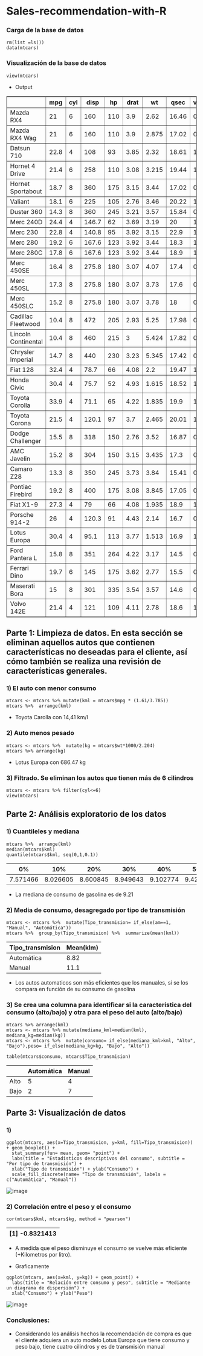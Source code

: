 # Sales-recommendation-with-R

### Carga de la base de datos
```
rm(list =ls())
data(mtcars)
```
### Visualización de la base de datos
```
view(mtcars)
```
- Output 
<table style="border-collapse:collapse;" class="table_6273" border="1">
<thead>
<tr>
  <th id="tableHTML_header_1"> </th>
  <th id="tableHTML_header_2">mpg</th>
  <th id="tableHTML_header_3">cyl</th>
  <th id="tableHTML_header_4">disp</th>
  <th id="tableHTML_header_5">hp</th>
  <th id="tableHTML_header_6">drat</th>
  <th id="tableHTML_header_7">wt</th>
  <th id="tableHTML_header_8">qsec</th>
  <th id="tableHTML_header_9">vs</th>
  <th id="tableHTML_header_10">am</th>
  <th id="tableHTML_header_11">gear</th>
  <th id="tableHTML_header_12">carb</th>
</tr>
</thead>
<tbody>
<tr>
  <td id="tableHTML_rownames">Mazda RX4</td>
  <td id="tableHTML_column_1">21</td>
  <td id="tableHTML_column_2">6</td>
  <td id="tableHTML_column_3">160</td>
  <td id="tableHTML_column_4">110</td>
  <td id="tableHTML_column_5">3.9</td>
  <td id="tableHTML_column_6">2.62</td>
  <td id="tableHTML_column_7">16.46</td>
  <td id="tableHTML_column_8">0</td>
  <td id="tableHTML_column_9">1</td>
  <td id="tableHTML_column_10">4</td>
  <td id="tableHTML_column_11">4</td>
</tr>
<tr>
  <td id="tableHTML_rownames">Mazda RX4 Wag</td>
  <td id="tableHTML_column_1">21</td>
  <td id="tableHTML_column_2">6</td>
  <td id="tableHTML_column_3">160</td>
  <td id="tableHTML_column_4">110</td>
  <td id="tableHTML_column_5">3.9</td>
  <td id="tableHTML_column_6">2.875</td>
  <td id="tableHTML_column_7">17.02</td>
  <td id="tableHTML_column_8">0</td>
  <td id="tableHTML_column_9">1</td>
  <td id="tableHTML_column_10">4</td>
  <td id="tableHTML_column_11">4</td>
</tr>
<tr>
  <td id="tableHTML_rownames">Datsun 710</td>
  <td id="tableHTML_column_1">22.8</td>
  <td id="tableHTML_column_2">4</td>
  <td id="tableHTML_column_3">108</td>
  <td id="tableHTML_column_4">93</td>
  <td id="tableHTML_column_5">3.85</td>
  <td id="tableHTML_column_6">2.32</td>
  <td id="tableHTML_column_7">18.61</td>
  <td id="tableHTML_column_8">1</td>
  <td id="tableHTML_column_9">1</td>
  <td id="tableHTML_column_10">4</td>
  <td id="tableHTML_column_11">1</td>
</tr>
<tr>
  <td id="tableHTML_rownames">Hornet 4 Drive</td>
  <td id="tableHTML_column_1">21.4</td>
  <td id="tableHTML_column_2">6</td>
  <td id="tableHTML_column_3">258</td>
  <td id="tableHTML_column_4">110</td>
  <td id="tableHTML_column_5">3.08</td>
  <td id="tableHTML_column_6">3.215</td>
  <td id="tableHTML_column_7">19.44</td>
  <td id="tableHTML_column_8">1</td>
  <td id="tableHTML_column_9">0</td>
  <td id="tableHTML_column_10">3</td>
  <td id="tableHTML_column_11">1</td>
</tr>
<tr>
  <td id="tableHTML_rownames">Hornet Sportabout</td>
  <td id="tableHTML_column_1">18.7</td>
  <td id="tableHTML_column_2">8</td>
  <td id="tableHTML_column_3">360</td>
  <td id="tableHTML_column_4">175</td>
  <td id="tableHTML_column_5">3.15</td>
  <td id="tableHTML_column_6">3.44</td>
  <td id="tableHTML_column_7">17.02</td>
  <td id="tableHTML_column_8">0</td>
  <td id="tableHTML_column_9">0</td>
  <td id="tableHTML_column_10">3</td>
  <td id="tableHTML_column_11">2</td>
</tr>
<tr>
  <td id="tableHTML_rownames">Valiant</td>
  <td id="tableHTML_column_1">18.1</td>
  <td id="tableHTML_column_2">6</td>
  <td id="tableHTML_column_3">225</td>
  <td id="tableHTML_column_4">105</td>
  <td id="tableHTML_column_5">2.76</td>
  <td id="tableHTML_column_6">3.46</td>
  <td id="tableHTML_column_7">20.22</td>
  <td id="tableHTML_column_8">1</td>
  <td id="tableHTML_column_9">0</td>
  <td id="tableHTML_column_10">3</td>
  <td id="tableHTML_column_11">1</td>
</tr>
<tr>
  <td id="tableHTML_rownames">Duster 360</td>
  <td id="tableHTML_column_1">14.3</td>
  <td id="tableHTML_column_2">8</td>
  <td id="tableHTML_column_3">360</td>
  <td id="tableHTML_column_4">245</td>
  <td id="tableHTML_column_5">3.21</td>
  <td id="tableHTML_column_6">3.57</td>
  <td id="tableHTML_column_7">15.84</td>
  <td id="tableHTML_column_8">0</td>
  <td id="tableHTML_column_9">0</td>
  <td id="tableHTML_column_10">3</td>
  <td id="tableHTML_column_11">4</td>
</tr>
<tr>
  <td id="tableHTML_rownames">Merc 240D</td>
  <td id="tableHTML_column_1">24.4</td>
  <td id="tableHTML_column_2">4</td>
  <td id="tableHTML_column_3">146.7</td>
  <td id="tableHTML_column_4">62</td>
  <td id="tableHTML_column_5">3.69</td>
  <td id="tableHTML_column_6">3.19</td>
  <td id="tableHTML_column_7">20</td>
  <td id="tableHTML_column_8">1</td>
  <td id="tableHTML_column_9">0</td>
  <td id="tableHTML_column_10">4</td>
  <td id="tableHTML_column_11">2</td>
</tr>
<tr>
  <td id="tableHTML_rownames">Merc 230</td>
  <td id="tableHTML_column_1">22.8</td>
  <td id="tableHTML_column_2">4</td>
  <td id="tableHTML_column_3">140.8</td>
  <td id="tableHTML_column_4">95</td>
  <td id="tableHTML_column_5">3.92</td>
  <td id="tableHTML_column_6">3.15</td>
  <td id="tableHTML_column_7">22.9</td>
  <td id="tableHTML_column_8">1</td>
  <td id="tableHTML_column_9">0</td>
  <td id="tableHTML_column_10">4</td>
  <td id="tableHTML_column_11">2</td>
</tr>
<tr>
  <td id="tableHTML_rownames">Merc 280</td>
  <td id="tableHTML_column_1">19.2</td>
  <td id="tableHTML_column_2">6</td>
  <td id="tableHTML_column_3">167.6</td>
  <td id="tableHTML_column_4">123</td>
  <td id="tableHTML_column_5">3.92</td>
  <td id="tableHTML_column_6">3.44</td>
  <td id="tableHTML_column_7">18.3</td>
  <td id="tableHTML_column_8">1</td>
  <td id="tableHTML_column_9">0</td>
  <td id="tableHTML_column_10">4</td>
  <td id="tableHTML_column_11">4</td>
</tr>
<tr>
  <td id="tableHTML_rownames">Merc 280C</td>
  <td id="tableHTML_column_1">17.8</td>
  <td id="tableHTML_column_2">6</td>
  <td id="tableHTML_column_3">167.6</td>
  <td id="tableHTML_column_4">123</td>
  <td id="tableHTML_column_5">3.92</td>
  <td id="tableHTML_column_6">3.44</td>
  <td id="tableHTML_column_7">18.9</td>
  <td id="tableHTML_column_8">1</td>
  <td id="tableHTML_column_9">0</td>
  <td id="tableHTML_column_10">4</td>
  <td id="tableHTML_column_11">4</td>
</tr>
<tr>
  <td id="tableHTML_rownames">Merc 450SE</td>
  <td id="tableHTML_column_1">16.4</td>
  <td id="tableHTML_column_2">8</td>
  <td id="tableHTML_column_3">275.8</td>
  <td id="tableHTML_column_4">180</td>
  <td id="tableHTML_column_5">3.07</td>
  <td id="tableHTML_column_6">4.07</td>
  <td id="tableHTML_column_7">17.4</td>
  <td id="tableHTML_column_8">0</td>
  <td id="tableHTML_column_9">0</td>
  <td id="tableHTML_column_10">3</td>
  <td id="tableHTML_column_11">3</td>
</tr>
<tr>
  <td id="tableHTML_rownames">Merc 450SL</td>
  <td id="tableHTML_column_1">17.3</td>
  <td id="tableHTML_column_2">8</td>
  <td id="tableHTML_column_3">275.8</td>
  <td id="tableHTML_column_4">180</td>
  <td id="tableHTML_column_5">3.07</td>
  <td id="tableHTML_column_6">3.73</td>
  <td id="tableHTML_column_7">17.6</td>
  <td id="tableHTML_column_8">0</td>
  <td id="tableHTML_column_9">0</td>
  <td id="tableHTML_column_10">3</td>
  <td id="tableHTML_column_11">3</td>
</tr>
<tr>
  <td id="tableHTML_rownames">Merc 450SLC</td>
  <td id="tableHTML_column_1">15.2</td>
  <td id="tableHTML_column_2">8</td>
  <td id="tableHTML_column_3">275.8</td>
  <td id="tableHTML_column_4">180</td>
  <td id="tableHTML_column_5">3.07</td>
  <td id="tableHTML_column_6">3.78</td>
  <td id="tableHTML_column_7">18</td>
  <td id="tableHTML_column_8">0</td>
  <td id="tableHTML_column_9">0</td>
  <td id="tableHTML_column_10">3</td>
  <td id="tableHTML_column_11">3</td>
</tr>
<tr>
  <td id="tableHTML_rownames">Cadillac Fleetwood</td>
  <td id="tableHTML_column_1">10.4</td>
  <td id="tableHTML_column_2">8</td>
  <td id="tableHTML_column_3">472</td>
  <td id="tableHTML_column_4">205</td>
  <td id="tableHTML_column_5">2.93</td>
  <td id="tableHTML_column_6">5.25</td>
  <td id="tableHTML_column_7">17.98</td>
  <td id="tableHTML_column_8">0</td>
  <td id="tableHTML_column_9">0</td>
  <td id="tableHTML_column_10">3</td>
  <td id="tableHTML_column_11">4</td>
</tr>
<tr>
  <td id="tableHTML_rownames">Lincoln Continental</td>
  <td id="tableHTML_column_1">10.4</td>
  <td id="tableHTML_column_2">8</td>
  <td id="tableHTML_column_3">460</td>
  <td id="tableHTML_column_4">215</td>
  <td id="tableHTML_column_5">3</td>
  <td id="tableHTML_column_6">5.424</td>
  <td id="tableHTML_column_7">17.82</td>
  <td id="tableHTML_column_8">0</td>
  <td id="tableHTML_column_9">0</td>
  <td id="tableHTML_column_10">3</td>
  <td id="tableHTML_column_11">4</td>
</tr>
<tr>
  <td id="tableHTML_rownames">Chrysler Imperial</td>
  <td id="tableHTML_column_1">14.7</td>
  <td id="tableHTML_column_2">8</td>
  <td id="tableHTML_column_3">440</td>
  <td id="tableHTML_column_4">230</td>
  <td id="tableHTML_column_5">3.23</td>
  <td id="tableHTML_column_6">5.345</td>
  <td id="tableHTML_column_7">17.42</td>
  <td id="tableHTML_column_8">0</td>
  <td id="tableHTML_column_9">0</td>
  <td id="tableHTML_column_10">3</td>
  <td id="tableHTML_column_11">4</td>
</tr>
<tr>
  <td id="tableHTML_rownames">Fiat 128</td>
  <td id="tableHTML_column_1">32.4</td>
  <td id="tableHTML_column_2">4</td>
  <td id="tableHTML_column_3">78.7</td>
  <td id="tableHTML_column_4">66</td>
  <td id="tableHTML_column_5">4.08</td>
  <td id="tableHTML_column_6">2.2</td>
  <td id="tableHTML_column_7">19.47</td>
  <td id="tableHTML_column_8">1</td>
  <td id="tableHTML_column_9">1</td>
  <td id="tableHTML_column_10">4</td>
  <td id="tableHTML_column_11">1</td>
</tr>
<tr>
  <td id="tableHTML_rownames">Honda Civic</td>
  <td id="tableHTML_column_1">30.4</td>
  <td id="tableHTML_column_2">4</td>
  <td id="tableHTML_column_3">75.7</td>
  <td id="tableHTML_column_4">52</td>
  <td id="tableHTML_column_5">4.93</td>
  <td id="tableHTML_column_6">1.615</td>
  <td id="tableHTML_column_7">18.52</td>
  <td id="tableHTML_column_8">1</td>
  <td id="tableHTML_column_9">1</td>
  <td id="tableHTML_column_10">4</td>
  <td id="tableHTML_column_11">2</td>
</tr>
<tr>
  <td id="tableHTML_rownames">Toyota Corolla</td>
  <td id="tableHTML_column_1">33.9</td>
  <td id="tableHTML_column_2">4</td>
  <td id="tableHTML_column_3">71.1</td>
  <td id="tableHTML_column_4">65</td>
  <td id="tableHTML_column_5">4.22</td>
  <td id="tableHTML_column_6">1.835</td>
  <td id="tableHTML_column_7">19.9</td>
  <td id="tableHTML_column_8">1</td>
  <td id="tableHTML_column_9">1</td>
  <td id="tableHTML_column_10">4</td>
  <td id="tableHTML_column_11">1</td>
</tr>
<tr>
  <td id="tableHTML_rownames">Toyota Corona</td>
  <td id="tableHTML_column_1">21.5</td>
  <td id="tableHTML_column_2">4</td>
  <td id="tableHTML_column_3">120.1</td>
  <td id="tableHTML_column_4">97</td>
  <td id="tableHTML_column_5">3.7</td>
  <td id="tableHTML_column_6">2.465</td>
  <td id="tableHTML_column_7">20.01</td>
  <td id="tableHTML_column_8">1</td>
  <td id="tableHTML_column_9">0</td>
  <td id="tableHTML_column_10">3</td>
  <td id="tableHTML_column_11">1</td>
</tr>
<tr>
  <td id="tableHTML_rownames">Dodge Challenger</td>
  <td id="tableHTML_column_1">15.5</td>
  <td id="tableHTML_column_2">8</td>
  <td id="tableHTML_column_3">318</td>
  <td id="tableHTML_column_4">150</td>
  <td id="tableHTML_column_5">2.76</td>
  <td id="tableHTML_column_6">3.52</td>
  <td id="tableHTML_column_7">16.87</td>
  <td id="tableHTML_column_8">0</td>
  <td id="tableHTML_column_9">0</td>
  <td id="tableHTML_column_10">3</td>
  <td id="tableHTML_column_11">2</td>
</tr>
<tr>
  <td id="tableHTML_rownames">AMC Javelin</td>
  <td id="tableHTML_column_1">15.2</td>
  <td id="tableHTML_column_2">8</td>
  <td id="tableHTML_column_3">304</td>
  <td id="tableHTML_column_4">150</td>
  <td id="tableHTML_column_5">3.15</td>
  <td id="tableHTML_column_6">3.435</td>
  <td id="tableHTML_column_7">17.3</td>
  <td id="tableHTML_column_8">0</td>
  <td id="tableHTML_column_9">0</td>
  <td id="tableHTML_column_10">3</td>
  <td id="tableHTML_column_11">2</td>
</tr>
<tr>
  <td id="tableHTML_rownames">Camaro Z28</td>
  <td id="tableHTML_column_1">13.3</td>
  <td id="tableHTML_column_2">8</td>
  <td id="tableHTML_column_3">350</td>
  <td id="tableHTML_column_4">245</td>
  <td id="tableHTML_column_5">3.73</td>
  <td id="tableHTML_column_6">3.84</td>
  <td id="tableHTML_column_7">15.41</td>
  <td id="tableHTML_column_8">0</td>
  <td id="tableHTML_column_9">0</td>
  <td id="tableHTML_column_10">3</td>
  <td id="tableHTML_column_11">4</td>
</tr>
<tr>
  <td id="tableHTML_rownames">Pontiac Firebird</td>
  <td id="tableHTML_column_1">19.2</td>
  <td id="tableHTML_column_2">8</td>
  <td id="tableHTML_column_3">400</td>
  <td id="tableHTML_column_4">175</td>
  <td id="tableHTML_column_5">3.08</td>
  <td id="tableHTML_column_6">3.845</td>
  <td id="tableHTML_column_7">17.05</td>
  <td id="tableHTML_column_8">0</td>
  <td id="tableHTML_column_9">0</td>
  <td id="tableHTML_column_10">3</td>
  <td id="tableHTML_column_11">2</td>
</tr>
<tr>
  <td id="tableHTML_rownames">Fiat X1-9</td>
  <td id="tableHTML_column_1">27.3</td>
  <td id="tableHTML_column_2">4</td>
  <td id="tableHTML_column_3">79</td>
  <td id="tableHTML_column_4">66</td>
  <td id="tableHTML_column_5">4.08</td>
  <td id="tableHTML_column_6">1.935</td>
  <td id="tableHTML_column_7">18.9</td>
  <td id="tableHTML_column_8">1</td>
  <td id="tableHTML_column_9">1</td>
  <td id="tableHTML_column_10">4</td>
  <td id="tableHTML_column_11">1</td>
</tr>
<tr>
  <td id="tableHTML_rownames">Porsche 914-2</td>
  <td id="tableHTML_column_1">26</td>
  <td id="tableHTML_column_2">4</td>
  <td id="tableHTML_column_3">120.3</td>
  <td id="tableHTML_column_4">91</td>
  <td id="tableHTML_column_5">4.43</td>
  <td id="tableHTML_column_6">2.14</td>
  <td id="tableHTML_column_7">16.7</td>
  <td id="tableHTML_column_8">0</td>
  <td id="tableHTML_column_9">1</td>
  <td id="tableHTML_column_10">5</td>
  <td id="tableHTML_column_11">2</td>
</tr>
<tr>
  <td id="tableHTML_rownames">Lotus Europa</td>
  <td id="tableHTML_column_1">30.4</td>
  <td id="tableHTML_column_2">4</td>
  <td id="tableHTML_column_3">95.1</td>
  <td id="tableHTML_column_4">113</td>
  <td id="tableHTML_column_5">3.77</td>
  <td id="tableHTML_column_6">1.513</td>
  <td id="tableHTML_column_7">16.9</td>
  <td id="tableHTML_column_8">1</td>
  <td id="tableHTML_column_9">1</td>
  <td id="tableHTML_column_10">5</td>
  <td id="tableHTML_column_11">2</td>
</tr>
<tr>
  <td id="tableHTML_rownames">Ford Pantera L</td>
  <td id="tableHTML_column_1">15.8</td>
  <td id="tableHTML_column_2">8</td>
  <td id="tableHTML_column_3">351</td>
  <td id="tableHTML_column_4">264</td>
  <td id="tableHTML_column_5">4.22</td>
  <td id="tableHTML_column_6">3.17</td>
  <td id="tableHTML_column_7">14.5</td>
  <td id="tableHTML_column_8">0</td>
  <td id="tableHTML_column_9">1</td>
  <td id="tableHTML_column_10">5</td>
  <td id="tableHTML_column_11">4</td>
</tr>
<tr>
  <td id="tableHTML_rownames">Ferrari Dino</td>
  <td id="tableHTML_column_1">19.7</td>
  <td id="tableHTML_column_2">6</td>
  <td id="tableHTML_column_3">145</td>
  <td id="tableHTML_column_4">175</td>
  <td id="tableHTML_column_5">3.62</td>
  <td id="tableHTML_column_6">2.77</td>
  <td id="tableHTML_column_7">15.5</td>
  <td id="tableHTML_column_8">0</td>
  <td id="tableHTML_column_9">1</td>
  <td id="tableHTML_column_10">5</td>
  <td id="tableHTML_column_11">6</td>
</tr>
<tr>
  <td id="tableHTML_rownames">Maserati Bora</td>
  <td id="tableHTML_column_1">15</td>
  <td id="tableHTML_column_2">8</td>
  <td id="tableHTML_column_3">301</td>
  <td id="tableHTML_column_4">335</td>
  <td id="tableHTML_column_5">3.54</td>
  <td id="tableHTML_column_6">3.57</td>
  <td id="tableHTML_column_7">14.6</td>
  <td id="tableHTML_column_8">0</td>
  <td id="tableHTML_column_9">1</td>
  <td id="tableHTML_column_10">5</td>
  <td id="tableHTML_column_11">8</td>
</tr>
<tr>
  <td id="tableHTML_rownames">Volvo 142E</td>
  <td id="tableHTML_column_1">21.4</td>
  <td id="tableHTML_column_2">4</td>
  <td id="tableHTML_column_3">121</td>
  <td id="tableHTML_column_4">109</td>
  <td id="tableHTML_column_5">4.11</td>
  <td id="tableHTML_column_6">2.78</td>
  <td id="tableHTML_column_7">18.6</td>
  <td id="tableHTML_column_8">1</td>
  <td id="tableHTML_column_9">1</td>
  <td id="tableHTML_column_10">4</td>
  <td id="tableHTML_column_11">2</td>
</tr>
</tbody>
</table>

## Parte 1: Limpieza de datos. En esta sección se eliminan aquellos autos que contienen características no deseadas para el cliente, así cómo también se realiza una revisión de características generales.

### 1) El auto con menor consumo

```
mtcars <- mtcars %>% mutate(kml = mtcars$mpg * (1.61/3.785))
mtcars %>%  arrange(kml)
```
- Toyota Carolla con 14,41 km/l

### 2) Auto menos pesado
```
mtcars <- mtcars %>%  mutate(kg = mtcars$wt*1000/2.204)
mtcars %>% arrange(kg)
```
-  Lotus Europa con 686.47 kg

### 3) Filtrado. Se eliminan los autos que tienen más de 6 cilindros 
```
mtcars <- mtcars %>% filter(cyl<=6)
view(mtcars)
```

## Parte 2: Análisis exploratorio de los datos

### 1) Cuantileles y mediana
```
mtcars %>%  arrange(kml)
median(mtcars$kml)
quantile(mtcars$kml, seq(0,1,0.1))
```

| 0%       | 10%      | 20%      | 30%      | 40%      | 50%      | 60%       | 70%        | 80%       | 90%         | 100%      |
|----------|----------|----------|----------|----------|----------|-----------|------------|-----------|-------------|-----------|
| 7.571466 | 8.026605 | 8.600845 | 8.949643 | 9.102774 | 9.421797 | 9.834399  | 10.991387  | 12.403593 | 13.186262   | 14.419815 |


- La mediana de consumo de gasolina es de 9.21

### 2)  Media de consumo, desagregado por tipo de transmisión 
```
mtcars <- mtcars %>%  mutate(Tipo_transmision= if_else(am==1, "Manual", "Automática"))
mtcars %>%  group_by(Tipo_transmision) %>%  summarize(mean(kml))
```

| Tipo_transmision | Mean(klm) |
|------------------|-----------|
| Automática       | 8.82      |
| Manual           | 11.1      |

- Los autos automaticos son más eficientes que los manuales, si se los compara en función de su consumo de gasolina

### 3) Se crea una columna para identificar si la característica del consumo (alto/bajo) y otra para el peso del auto (alto/bajo)
```
mtcars %>% arrange(kml)
mtcars <- mtcars %>% mutate(mediana_kml=median(kml), mediana_kg=median(kg))
mtcars <- mtcars %>%  mutate(consumo= if_else(mediana_kml>kml, "Alto", "Bajo"),peso= if_else(mediana_kg>kg, "Bajo", "Alto"))
```

``` 
table(mtcars$consumo, mtcars$Tipo_transmision)
```

|      | Automática  | Manual |
|------|-------------|--------|
| Alto | 5           | 4      |
| Bajo | 2           | 7      |


## Parte 3: Visualización de datos

### 1)
```
ggplot(mtcars, aes(x=Tipo_transmision, y=kml, fill=Tipo_transmision)) + geom_boxplot() +
  stat_summary(fun= mean, geom= "point") +
  labs(title = "Estadísticos descriptivos del consumo", subtitle = "Por tipo de transmisión") +
  xlab("Tipo de transmisión") + ylab("Consumo") +
  scale_fill_discrete(name= "Tipo de transmisión", labels = c("Automática", "Manual"))
```
	
![image](https://github.com/alexianni/Sales-recommendation-with-R/blob/main/Estad%C3%ADstica%20descriptiva.png)

### 2) Correlación entre el peso y el consumo
```
cor(mtcars$kml, mtcars$kg, method = "pearson")
```

| [1] -0.8321413  |
|-----------------|

- A medida que el peso disminuye el consumo se vuelve más eficiente (+Kilometros por litro).

- Graficamente
```
ggplot(mtcars, aes(x=kml, y=kg)) + geom_point() +
  labs(title = "Relación entre consumo y peso", subtitle = "Mediante un diagrama de dispersión") +
  xlab("Consumo") + ylab("Peso") 
```
	
![image](https://github.com/alexianni/Sales-recommendation-with-R/blob/main/Diagrama%20de%20dispersi%C3%B3n.png)

### Conclusiones:

- Considerando los análisis hechos la recomendación de compra es que el cliente 
adquiera un auto modelo Lotus Europa que tiene consumo y peso bajo, tiene cuatro 
cilindros y es de transmisión manual
